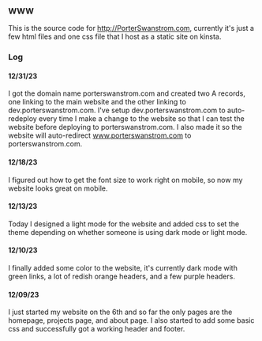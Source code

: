 ### WWW

This is the source code for http://PorterSwanstrom.com, currently
it's just a few html files and one css file that I host as a static
site on kinsta.

### Log

#### 12/31/23
I got the domain name porterswanstrom.com and created two A records, one
linking to the main website and the other linking to dev.porterswanstrom.com.
I've setup dev.porterswanstrom.com to auto-redeploy every time I make a
change to the website so that I can test the website before deploying to
porterswanstrom.com. I also made it so the website will auto-redirect
www.porterswanstrom.com to porterswanstrom.com.

#### 12/18/23
I figured out how to get the font size to work right on mobile, so now
my website looks great on mobile.

#### 12/13/23
Today I designed a light mode for the website and added css to set the
theme depending on whether someone is using dark mode or light mode.

#### 12/10/23
I finally added some color to the website, it's currently dark mode with
green links, a lot of redish orange headers, and a few purple headers.

#### 12/09/23
I just started my website on the 6th and so far the only pages are
the homepage, projects page, and about page. I also started to add
some basic css and successfully got a working header and footer.
